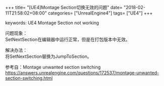 +++
title= "[UE4]Montage Section切换无效的问题"
date= "2018-02-11T21:58:02+08:00"
categories= ["UnrealEngine4"]
tags= ["UE4"]
+++

keywords: UE4 Montage Section not working

问题现象：  
SetNextSection在编辑器中运行正常，但是在打包版本中无效。

解决办法：  
将SetNextSection替换为JumpToSection。

参考自：Montage unwanted section switching  
https://answers.unrealengine.com/questions/172537/montage-unwanted-section-switching.html